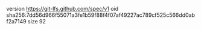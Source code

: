 version https://git-lfs.github.com/spec/v1
oid sha256:7dd56d966f55071a3fe1b59f88f4f07af49227ac789cf525c566dd0abf2a7149
size 92

